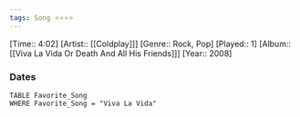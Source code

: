 ```yaml
---
tags: Song ⭐⭐⭐⭐ 
---
```

[Time:: 4:02]
[Artist:: [[Coldplay]]]
[Genre:: Rock, Pop]
[Played:: 1]
[Album:: [[Viva La Vida Or Death And All His Friends]]]
[Year:: 2008]
### Dates
````dataview
TABLE Favorite_Song
WHERE Favorite_Song = "Viva La Vida"
````